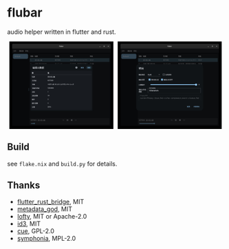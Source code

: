 # flubar

audio helper written in flutter and rust.

<div style="display: flex; justify-content: center; align-items: center;">
  <img src="assets/1.jpg" style="width: 48%; height: auto; margin-right: 2%;">
  <img src="assets/2.jpg" style="width: 48%; height: auto;">
</div>

## Build

see `flake.nix` and `build.py` for details.

## Thanks

- [flutter_rust_bridge](https://crates.io/crates/flutter_rust_bridge), MIT
- [metadata_god](https://github.com/KRTirtho/metadata_god), MIT
- [lofty](https://crates.io/crates/lofty), MIT or Apache-2.0
- [id3](https://crates.io/crates/id3), MIT
- [cue](https://crates.io/crates/cue), GPL-2.0
- [symphonia](https://crates.io/crates/symphonia), MPL-2.0